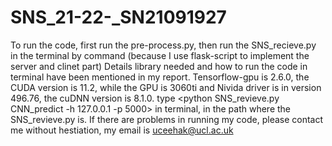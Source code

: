 # SNS_21-22-_SN21091927

To run the code, first run the pre-process.py, then run the SNS_recieve.py in the terminal by command (because I use flask-script to implement the server and clinet part)
Details library needed and how to run the code in terminal have been mentioned in my report. 
Tensorflow-gpu is 2.6.0, the CUDA version is 11.2, while the GPU is 3060ti and Nivida driver is in version 496.76, the cuDNN version is 8.1.0. 
type <python SNS_revieve.py CNN_predict -h 127.0.0.1 -p 5000> in terminal, in the path where the SNS_revieve.py is. 
If there are problems in running my code, please contact me without hestiation, my email is uceehak@ucl.ac.uk
